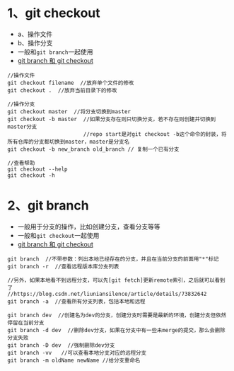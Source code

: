 # 1、git checkout

- a、操作文件 
- b、操作分支 <br>
- 一般和`git branch`一起使用 <br>
- [git branch 和 git checkout](https://www.cnblogs.com/qianqiannian/p/6011404.html)

```
//操作文件
git checkout filename  //放弃单个文件的修改
git checkout .  //放弃当前目录下的修改

//操作分支
git checkout master  //将分支切换到master
git checkout -b master  //如果分支存在则只切换分支，若不存在则创建并切换到master分支
                        //repo start是对git checkout -b这个命令的封装，将所有仓库的分支都切换到master，master是分支名
git checkout -b new_branch old_branch // 复制一个已有分支

//查看帮助
git checkout --help
git checkout -h
```

# 2、git branch 
- 一般用于分支的操作，比如创建分支，查看分支等等<br>
- 一般和`git checkout`一起使用<br>
- [git branch 和 git checkout](https://www.cnblogs.com/qianqiannian/p/6011404.html)

```
git branch  //不带参数：列出本地已经存在的分支，并且在当前分支的前面用"*"标记
git branch -r  //查看远程版本库分支列表

//另外，如果本地看不到远程分支，可以先[git fetch]更新remote索引，之后就可以看到了
//https://blog.csdn.net/liuniansilence/article/details/73832642
git branch -a  //查看所有分支列表，包括本地和远程

git branch dev  //创建名为dev的分支，创建分支时需要是最新的环境，创建分支但依然停留在当前分支
git branch -d dev  //删除dev分支，如果在分支中有一些未merge的提交，那么会删除分支失败
git branch -D dev  //强制删除dev分支
git branch -vv   //可以查看本地分支对应的远程分支
git branch -m oldName newName //给分支重命名
```